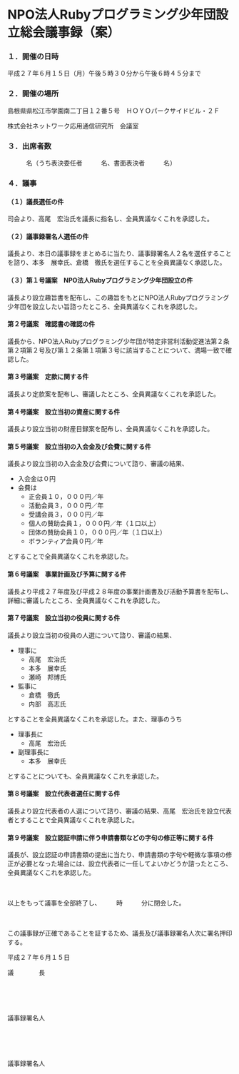 # NPO法人Rubyプログラミング少年団設立総会議事録（案）

### １．開催の日時

平成２７年６月１５日（月）午後５時３０分から午後６時４５分まで

### ２．開催の場所

島根県県松江市学園南二丁目１２番５号　ＨＯＹＯパークサイドビル・２Ｆ

株式会社ネットワーク応用通信研究所　会議室

### ３．出席者数

　　　名（うち表決委任者　　　名、書面表決者　　　名）

### ４．議事

#### （１）議長選任の件

司会より、高尾　宏治氏を議長に指名し、全員異議なくこれを承認した。

#### （２）議事録署名人選任の件

議長より、本日の議事録をまとめるに当たり、議事録署名人２名を選任することを諮り、本多　展幸氏、倉橋　徹氏を選任することを全員異議なく承認した。

#### （３）第１号議案　NPO法人Rubyプログラミング少年団設立の件

議長より設立趣旨書を配布し、この趣旨をもとにNPO法人Rubyプログラミング少年団を設立したい旨諮ったところ、全員異議なくこれを承認した。

#### 第２号議案　確認書の確認の件

議長から、NPO法人Rubyプログラミング少年団が特定非営利活動促進法第２条第２項第２号及び第１２条第１項第３号に該当することについて、満場一致で確認した。

#### 第３号議案　定款に関する件

議長より定款案を配布し、審議したところ、全員異議なくこれを承認した。

#### 第４号議案　設立当初の資産に関する件

議長より設立当初の財産目録案を配布し、全員異議なくこれを承認した。

#### 第５号議案　設立当初の入会金及び会費に関する件

議長より設立当初の入会金及び会費について諮り、審議の結果、

 * 入会金は０円
 * 会費は
   * 正会員１０，０００円／年
   * 活動会員３，０００円／年
   * 受講会員３，０００円／年
   * 個人の賛助会員１，０００円／年（１口以上）
   * 団体の賛助会員１０，０００円／年（１口以上）
   * ボランティア会員０円／年

とすることで全員異議なくこれを承認した。

#### 第６号議案　事業計画及び予算に関する件

議長より平成２７年度及び平成２８年度の事業計画書及び活動予算書を配布し、詳細に審議したところ、全員異議なくこれを承認した。

#### 第７号議案　設立当初の役員に関する件

議長より設立当初の役員の人選について諮り、審議の結果、

 * 理事に
   * 高尾　宏治氏
   * 本多　展幸氏
   * 瀬崎　邦博氏
 * 監事に
   * 倉橋　徹氏
   * 内部　高志氏

とすることを全員異議なくこれを承認した。また、理事のうち

 * 理事長に
   * 高尾　宏治氏
 * 副理事長に
   * 本多　展幸氏

とすることについても、全員異議なくこれを承認した。

#### 第８号議案　設立代表者選任に関する件

議長より設立代表者の人選について諮り、審議の結果、高尾　宏治氏を設立代表者とすることで全員異議なくこれを承認した。

#### 第９号議案　設立認証申請に伴う申請書類などの字句の修正等に関する件

議長が、設立認証の申請書類の提出に当たり、申請書類の字句や軽微な事項の修正が必要となった場合には、設立代表者に一任してよいかどうか諮ったところ、全員異議なくこれを承認した。

　

以上をもって議事を全部終了し、　　　時　　　分に閉会した。

　

この議事録が正確であることを証するため、議長及び議事録署名人次に署名押印する。

平成２７年６月１５日

議　　　　長

　

　

議事録署名人

　

　

議事録署名人

　

　
